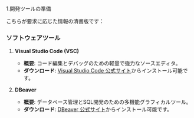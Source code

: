 1.開発ツールの準備

こちらが要求に応じた情報の清書版です：

### ソフトウェアツール

1. **Visual Studio Code (VSC)**
   - **概要**: コード編集とデバッグのための軽量で強力なソースエディタ。
   - **ダウンロード**: [Visual Studio Code 公式サイト](https://azure.microsoft.com/ja-jp/products/visual-studio-code)からインストール可能です。

2. **DBeaver**
   - **概要**: データベース管理とSQL開発のための多機能グラフィカルツール。
   - **ダウンロード**: [DBeaver 公式サイト](https://dbeaver.io/)からインストール可能です。

